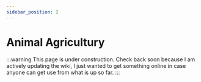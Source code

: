 ```yaml
---
sidebar_position: 2
---
```


# Animal Agricultury

:::warning
This page is under construction. Check back soon because I am actively updating the wiki, I just wanted to get something online in case anyone can get use from what is up so far.
:::
